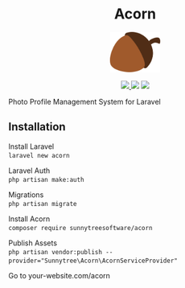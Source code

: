 <h1 align="center">Acorn</h1>
<p align="center"><img src="./publishable/assets/images/acorn-icon.svg" width="100"></p>
<p align="center"><a href="https://travis-ci.com/sunnytreesoftware/acorn"><img src="https://travis-ci.com/sunnytreesoftware/acorn.svg?branch=master"</a>
<a href="https://packagist.org/packages/sunnytreesoftware/acorn"><img src="https://poser.pugx.org/sunnytreesoftware/acorn/d/total.svg"></a>
<a href="https://opensource.org/licenses/MIT"><img src="https://img.shields.io/badge/License-MIT-yellow.svg"></a></p>

Photo Profile Management System for Laravel  


## Installation  
Install Laravel  
`
laravel new acorn
`  

Laravel Auth  
`
php artisan make:auth  
`

Migrations  
`
php artisan migrate  
`  

Install Acorn  
`
composer require sunnytreesoftware/acorn
`  

Publish Assets  
`
php artisan vendor:publish --provider="Sunnytree\Acorn\AcornServiceProvider"
`

Go to your-website.com/acorn

